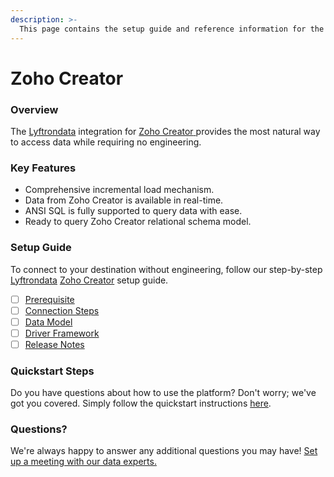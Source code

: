 ```yaml
---
description: >-
  This page contains the setup guide and reference information for the Zoho Creator source connector.
---
```


# Zoho Creator

### Overview

The [Lyftrondata](https://www.lyftrondata.com/) integration for [Zoho Creator](https://www.lyftrondata.com/integration/zoho-creator/)[ ](https://www.lyftrondata.com/integration/zoho-creator/)provides the most natural way to access data while requiring no engineering.

### Key Features

* Comprehensive incremental load mechanism.
* Data from Zoho Creator is available in real-time.&#x20;
* ANSI SQL is fully supported to query data with ease.
* Ready to query Zoho Creator relational schema model.

### Setup Guide

To connect to your destination without engineering, follow our step-by-step [Lyftrondata](https://www.lyftrondata.com/)  [Zoho Creator](https://www.lyftrondata.com/integration/zoho-creator/) setup guide.

* [ ] [Prerequisite](../../technology-analytics/zoho-creator/prerequisite.md)
* [ ] [Connection Steps](../../technology-analytics/zoho-creator/connection-steps.md)
* [ ] [Data Model](../../technology-analytics/zoho-creator/data-model/)
* [ ] [Driver Framework](../../technology-analytics/zoho-creator/driver-framework/)
* [ ] [Release Notes](../../technology-analytics/zoho-creator/release-notes.md)

### Quickstart Steps

Do you have questions about how to use the platform? Don't worry; we've got you covered. Simply follow the quickstart instructions [here](../../../quickstart-steps.md).

### Questions? <a href="#questions" id="questions"></a>

We're always happy to answer any additional questions you may have! [Set up a meeting with our data experts.](https://www.lyftrondata.com/book-a-meeting/)

